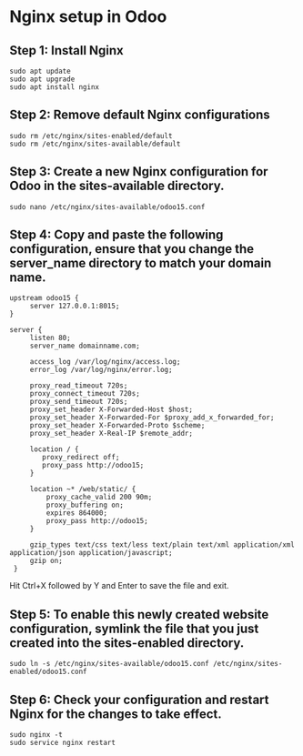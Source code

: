 # Nginx setup in Odoo

## Step 1: Install Nginx
```
sudo apt update
sudo apt upgrade
sudo apt install nginx
```
## Step 2: Remove default Nginx configurations
```
sudo rm /etc/nginx/sites-enabled/default
sudo rm /etc/nginx/sites-available/default
```
## Step 3: Create a new Nginx configuration for Odoo in the sites-available directory.
```
sudo nano /etc/nginx/sites-available/odoo15.conf
```
## Step 4: Copy and paste the following configuration, ensure that you change the server_name directory to match your domain name.
```
upstream odoo15 {
     server 127.0.0.1:8015;
}

server {
     listen 80;
     server_name domainname.com;

     access_log /var/log/nginx/access.log;
     error_log /var/log/nginx/error.log;

     proxy_read_timeout 720s;
     proxy_connect_timeout 720s;
     proxy_send_timeout 720s;
     proxy_set_header X-Forwarded-Host $host;
     proxy_set_header X-Forwarded-For $proxy_add_x_forwarded_for;
     proxy_set_header X-Forwarded-Proto $scheme;
     proxy_set_header X-Real-IP $remote_addr;

     location / {
        proxy_redirect off;
        proxy_pass http://odoo15;
     }

     location ~* /web/static/ {
         proxy_cache_valid 200 90m;
         proxy_buffering on;
         expires 864000;
         proxy_pass http://odoo15;
     }

     gzip_types text/css text/less text/plain text/xml application/xml application/json application/javascript;
     gzip on;
 }
```
Hit Ctrl+X followed by Y and Enter to save the file and exit.

## Step 5: To enable this newly created website configuration, symlink the file that you just created into the sites-enabled directory.

```
sudo ln -s /etc/nginx/sites-available/odoo15.conf /etc/nginx/sites-enabled/odoo15.conf
```
## Step 6: Check your configuration and restart Nginx for the changes to take effect.

```
sudo nginx -t
sudo service nginx restart
```
